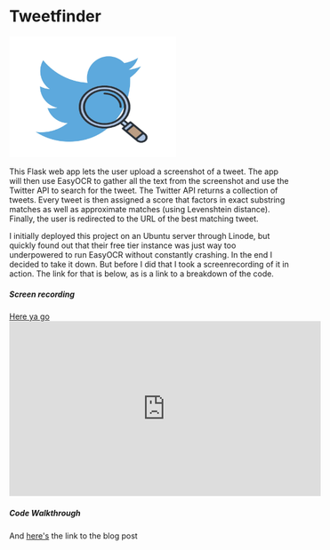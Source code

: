 <h1>Tweetfinder</h1>

<img src="./tweetfinder.png" width="300">

This Flask web app lets the user upload a screenshot of a tweet. The app will then use EasyOCR to gather all the text from the screenshot and use the Twitter API to search for the tweet. The Twitter API returns a collection of tweets. Every tweet is then assigned a score that factors in exact substring matches as well as approximate matches (using Levenshtein distance). Finally, the user is redirected to the URL of the best matching tweet.

I initially deployed this project on an Ubuntu server through Linode, but quickly found out that their free tier instance was just way too underpowered to run EasyOCR without constantly crashing. In the end I decided to take it down. But before I did that I took a screenrecording of it in action. The link for that is below, as is a link to a breakdown of the code.

<h5>Screen recording</h5>
<a href="https://youtu.be/Av7SjXdFORs" target="_blank">Here ya go</a>

<iframe width="560" height="315" src="https://www.youtube.com/embed/Av7SjXdFORs" title="YouTube video player" frameborder="0" allow="accelerometer; autoplay; clipboard-write; encrypted-media; gyroscope; picture-in-picture" allowfullscreen></iframe>

<h5>Code Walkthrough</h5>
And <a href="https://kevinluxdev.blogspot.com/2022/01/how-i-made-this-tweetfinderapp.html" target="_blank">here's</a> the link to the blog post

